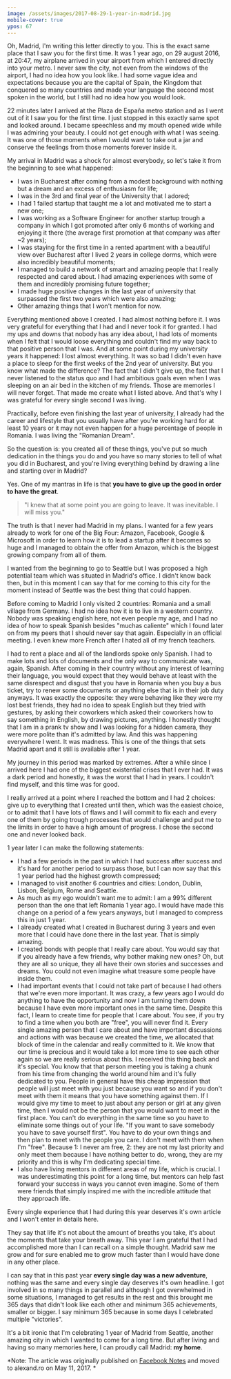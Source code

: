 ```yaml
---
image: /assets/images/2017-08-29-1-year-in-madrid.jpg
mobile-cover: true
ypos: 67
---
```

Oh, Madrid, I'm writing this letter directly to you. This is the exact same place that I saw you for the first time. It was 1 year ago, on 29 august 2016, at 20:47, my airplane arrived in your airport from which I entered directly into your metro. I never saw the city, not even from the windows of the airport, I had no idea how you look like. I had some vague idea and expectations because you are the capital of Spain, the Kingdom that conquered so many countries and made your language the second most spoken in the world, but I still had no idea how you would look.

22 minutes later I arrived at the Plaza de España metro station and as I went out of it I saw you for the first time. I just stopped in this exactly same spot and looked around. I became speechless and my mouth opened wide while I was admiring your beauty. I could not get enough with what I was seeing. It was one of those moments when I would want to take out a jar and conserve the feelings from those moments forever inside it.

My arrival in Madrid was a shock for almost everybody, so let's take it from the beginning to see what happened:

-   I was in Bucharest after coming from a modest background with nothing but a dream and an excess of enthusiasm for life;
-   I was in the 3rd and final year of the University that I adored;
-   I had 1 failed startup that taught me a lot and motivated me to start a new one;
-   I was working as a Software Engineer for another startup trough a company in which I got promoted after only 6 months of working and enjoying it there (the average first promotion at that company was after ~2 years);
-   I was staying for the first time in a rented apartment with a beautiful view over Bucharest after I lived 2 years in college dorms, which were also incredibly beautiful moments;
-   I managed to build a network of smart and amazing people that I really respected and cared about. I had amazing experiences with some of them and incredibly promising future together;
-   I made huge positive changes in the last year of university that surpassed the first two years which were also amazing;
-   Other amazing things that I won't mention for now.

Everything mentioned above I created. I had almost nothing before it. I was very grateful for everything that I had and I never took it for granted. I had my ups and downs that nobody has any idea about, I had lots of moments when I felt that I would loose everything and couldn't find my way back to that positive person that I was. And at some point during my university years it happened: I lost almost everything. It was so bad I didn't even have a place to sleep for the first weeks of the 2nd year of university. But you know what made the difference? The fact that I didn't give up, the fact that I never listened to the status quo and I had ambitious goals even when I was sleeping on an air bed in the kitchen of my friends. Those are memories I will never forget. That made me create what I listed above. And that's why I was grateful for every single second I was living.

Practically, before even finishing the last year of university, I already had the career and lifestyle that you usually have after you're working hard for at least 10 years or it may not even happen for a huge percentage of people in Romania. I was living the "Romanian Dream".

So the question is: you created all of these things, you've put so much dedication in the things you do and you have so many stories to tell of what you did in Bucharest, and you're living everything behind by drawing a line and starting over in Madrid?

Yes. One of my mantras in life is that **you have to give up the good in order to have the great**.

> "I knew that at some point you are going to leave. It was inevitable. I will miss you."

The truth is that I never had Madrid in my plans. I wanted for a few years already to work for one of the Big Four: Amazon, Facebook, Google & Microsoft in order to learn how it is to lead a startup after it becomes so huge and I managed to obtain the offer from Amazon, which is the biggest growing company from all of them.

I wanted from the beginning to go to Seattle but I was proposed a high potential team which was situated in Madrid's office. I didn't know back then, but in this moment I can say that for me coming to this city for the moment instead of Seattle was the best thing that could happen.

Before coming to Madrid I only visited 2 countries: Romania and a small village from Germany. I had no idea how it is to live in a western country. Nobody was speaking english here, not even people my age, and I had no idea of how to speak Spanish besides "muchas caliente" which I found later on from my peers that I should never say that again. Especially in an official meeting. I even knew more French after I hated all of my french teachers.

I had to rent a place and all of the landlords spoke only Spanish. I had to make lots and lots of documents and the only way to communicate was, again, Spanish. After coming in their country without any interest of learning their language, you would expect that they would behave at least with the same disrespect and disgust that you have in Romania when you buy a bus ticket, try to renew some documents or anything else that is in their job duty anyways. It was exactly the opposite: they were behaving like they were my lost best friends, they had no idea to speak English but they tried with gestures, by asking their coworkers which asked their coworkers how to say something in English, by drawing pictures, anything. I honestly thought that I am in a prank tv show and I was looking for a hidden camera, they were more polite than it's admitted by law. And this was happening everywhere I went. It was madness. This is one of the things that sets Madrid apart and it still is available after 1 year.

My journey in this period was marked by extremes. After a while since I arrived here I had one of the biggest existential crises that I ever had. It was a dark period and honestly, it was the worst that I had in years. I couldn't find myself, and this time was for good.

I really arrived at a point where I reached the bottom and I had 2 choices: give up to everything that I created until then, which was the easiest choice, or to admit that I have lots of flaws and I will commit to fix each and every one of them by going trough processes that would challenge and put me to the limits in order to have a high amount of progress. I chose the second one and never looked back.

1 year later I can make the following statements:

-   I had a few periods in the past in which I had success after success and it's hard for another period to surpass those, but I can now say that this 1 year period had the highest growth compressed;
-   I managed to visit another 6 countries and cities: London, Dublin, Lisbon, Belgium, Rome and Seattle.
-   As much as my ego wouldn't want me to admit: I am a 99% different person than the one that left Romania 1 year ago. I would have made this change on a period of a few years anyways, but I managed to compress this in just 1 year.
-   I already created what I created in Bucharest during 3 years and even more that I could have done there in the last year. That is simply amazing.
-   I created bonds with people that I really care about. You would say that if you already have a few friends, why bother making new ones? Oh, but they are all so unique, they all have their own stories and successes and dreams. You could not even imagine what treasure some people have inside them.
-   I had important events that I could not take part of because I had others that we're even more important. It was crazy, a few years ago I would do anything to have the opportunity and now I am turning them down because I have even more important ones in the same time. Despite this fact, I learn to create time for people that I care about. You see, if you try to find a time when you both are "free", you will never find it. Every single amazing person that I care about and have important discussions and actions with was because we created the time, we allocated that block of time in the calendar and really committed to it. We know that our time is precious and it would take a lot more time to see each other again so we are really serious about this. I received this thing back and it's special. You know that that person meeting you is taking a chunk from his time from changing the world around him and it's fully dedicated to you. People in general have this cheap impression that people will just meet with you just because you want so and if you don't meet with them it means that you have something against them. If I would give my time to meet to just about any person or girl at any given time, then I would not be the person that you would want to meet in the first place. You can't do everything in the same time so you have to eliminate some things out of your life. "If you want to save somebody you have to save yourself first". You have to do your own things and then plan to meet with the people you care. I don't meet with them when I'm "free". Because 1: I never am free, 2: they are not my last priority and only meet them because I have nothing better to do, wrong, they are my priority and this is why I'm dedicating special time.
-   I also have living mentors in different areas of my life, which is crucial. I was underestimating this point for a long time, but mentors can help fast forward your success in ways you cannot even imagine. Some of them were friends that simply inspired me with the incredible attitude that they approach life.

Every single experience that I had during this year deserves it's own article and I won't enter in details here.

They say that life it's not about the amount of breaths you take, it's about the moments that take your breath away. This year I am grateful that I had accomplished more than I can recall on a simple thought. Madrid saw me grow and for sure enabled me to grow much faster than I would have done in any other place.

I can say that in this past year **every single day was a new adventure**, nothing was the same and every single day deserves it's own headline. I got involved in so many things in parallel and although I got overwhelmed in some situations, I managed to get results in the rest and this brought me 365 days that didn't look like each other and minimum 365 achievements, smaller or bigger. I say minimum 365 because in some days I celebrated multiple "victories".

It's a bit ironic that I'm celebrating 1 year of Madrid from Seattle, another amazing city in which I wanted to come for a long time. But after living and having so many memories here, I can proudly call Madrid: **my home**.

*Note: The article was originally published on [Facebook Notes](https://www.facebook.com/notes/alex-petrache/1-year-in-madrid/1526590314064489/) and moved to alexand.ro on May 11, 2017. *
